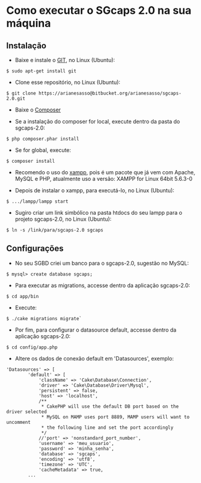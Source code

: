 # Como executar o SGcaps 2.0 na sua máquina

## Instalação

* Baixe e instale o [GIT](https://git-scm.com/book/en/v2/Getting-Started-Installing-Git), no Linux (Ubuntu):

```
$ sudo apt-get install git
```

* Clone esse repositório, no Linux (Ubuntu):

```
$ git clone https://arianesasso@bitbucket.org/arianesasso/sgcaps-2.0.git
```

* Baixe o [Composer](http://getcomposer.org/doc/00-intro.md)

* Se a instalação do composer for local, execute dentro da pasta do sgcaps-2.0: 

```
$ php composer.phar install

```
* Se for global, execute:

```
$ composer install
```

* Recomendo o uso do [xampp](https://www.apachefriends.org/download.html), pois é um pacote que já vem com Apache, MySQL e PHP, atualmente uso a versão: XAMPP for Linux 64bit 5.6.3-0

* Depois de instalar o xampp, para executá-lo, no Linux (Ubuntu):

```
$ .../lampp/lampp start
```

* Sugiro criar um link simbólico na pasta htdocs do seu lampp para o projeto sgcaps-2.0, no Linux (Ubuntu):
```
$ ln -s /link/para/sgcaps-2.0 sgcaps
```

## Configurações

* No seu SGBD criei um banco para o sgcaps-2.0, sugestão no MySQL:
```
$ mysql> create database sgcaps;
```

* Para executar as migrations, accesse dentro da aplicação sgcaps-2.0:
```
$ cd app/bin
```

* Execute:
```
$ ./cake migrations migrate`
```

* Por fim, para configurar o datasource default, accesse dentro da aplicação sgcaps-2.0:
```
$ cd config/app.php
```

* Altere os dados de conexão default em 'Datasources', exemplo:

``` 
'Datasources' => [
        'default' => [
            'className' => 'Cake\Database\Connection',
            'driver' => 'Cake\Database\Driver\Mysql',
            'persistent' => false,
            'host' => 'localhost',
            /**
             * CakePHP will use the default DB port based on the driver selected
             * MySQL on MAMP uses port 8889, MAMP users will want to uncomment
             * the following line and set the port accordingly
             */
            //'port' => 'nonstandard_port_number',
            'username' => 'meu_usuario',
            'password' => 'minha_senha',
            'database' => 'sgcaps',
            'encoding' => 'utf8',
            'timezone' => 'UTC',
            'cacheMetadata' => true,
	    ...
```
